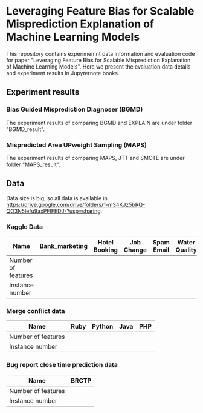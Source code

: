 # Leveraging Feature Bias for Scalable Misprediction Explanation of Machine Learning Models
This repository contains experimemnt data information and evaluation code for paper "Leveraging Feature Bias for Scalable Misprediction Explanation of Machine Learning Models". Here we present the evaluation data details and experiment results in Jupyternote books.

## Experiment results
### Bias Guided Misprediction Diagnoser (BGMD) 
The experiment results of comparing BGMD and EXPLAIN are under folder "BGMD_result".

### Mispredicted Area UPweight Sampling (MAPS)
The experiment results of comparing MAPS, JTT and SMOTE are under folder "MAPS_result".


## Data
Data size is big, so all data is available in https://drive.google.com/drive/folders/1-m34KJz5bRQ-QO3N5lefu9axPFlFEDJ-?usp=sharing.

### Kaggle Data
| Name               | Bank_marketing | Hotel Booking | Job Change | Spam Email | Water Quality |
|--------------------|----------------|---------------|------------|------------|---------------|
| Number of features |                |               |            |            |               |
| Instance number    |                |               |            |            |               |

### Merge conflict data

| Name               | Ruby | Python | Java | PHP |
|--------------------|----------------|---------------|------------|------------|
| Number of features |                |               |            |            |         
| Instance number    |                |               |            |            |             

### Bug report close time prediction data

| Name               | BRCTP |
|--------------------|-------|
| Number of features |       |
| Instance number    |       |


